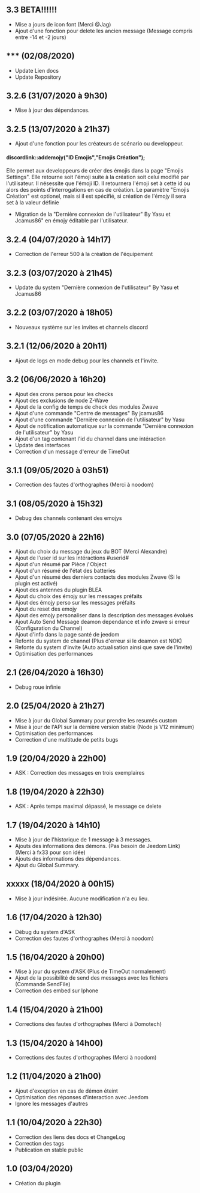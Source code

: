 ## 3.3 BETA!!!!!!
- Mise a jours de icon font (Merci @Jag)
- Ajout d'une fonction pour delete les ancien message (Message compris entre -14 et -2 jours)

## *** (02/08/2020)
- Update Lien docs
- Update Repository

## 3.2.6 (31/07/2020 à 9h30)
- Mise à jour des dépendances.

## 3.2.5 (13/07/2020 à 21h37)
- Ajout d'une fonction pour les créateurs de scénario ou developpeur.

#### discordlink::addemojy("ID Emojis","Emojis Création");
Elle permet aux developpeurs de créer des émojis dans la page "Emojis Settings". Elle retourne soit l'émoji suite à la création soit celui modifié par l'utilisateur.
Il nésessite que l'émoji ID. Il retournera l'émoji set à cette id ou alors des points d'interrogations en cas de création.
Le paramètre "Emojis Création" est optionel, mais si il est spécifié, si création de l'émojy il sera set à la valeur définie
- Migration de la "Dernière connexion de l'utilisateur" By Yasu et Jcamus86" en émojy éditable par l'utilisateur.

## 3.2.4 (04/07/2020 à 14h17)
- Correction de l'erreur 500 à la création de l'équipement

## 3.2.3 (03/07/2020 à 21h45)
- Update du system "Dernière connexion de l'utilisateur" By Yasu et Jcamus86

## 3.2.2 (03/07/2020 à 18h05)
- Nouveaux système sur les invites et channels discord

## 3.2.1 (12/06/2020 à 20h11)
- Ajout de logs en mode debug pour les channels et l'invite.

## 3.2 (06/06/2020 à 16h20)
- Ajout des crons persos pour les checks
- Ajout des exclusions de node Z-Wave
- Ajout de la config de temps de check des modules Zwave
- Ajout d'une commande "Centre de messages" By jcamus86
- Ajout d'une commande "Dernière connexion de l'utilisateur" by Yasu
- Ajout de notification automatique sur la commande "Dernière connexion de l'utilisateur" by Yasu
- Ajout d'un tag contenant l'id du channel dans une intéraction
- Update des interfaces
- Correction d'un message d'erreur de TimeOut


## 3.1.1 (09/05/2020 à 03h51)
- Correction des fautes d'orthographes (Merci à noodom)

## 3.1 (08/05/2020 à 15h32)
- Debug des channels contenant des emojys

## 3.0 (07/05/2020 à 22h16)
- Ajout du choix du message du jeux du BOT (Merci Alexandre)
- Ajout de l'user id sur les intéractions #userid#
- Ajout d'un résumé par Pièce / Object
- Ajout d'un résumé de l'état des batteries
- Ajout d'un résumé des derniers contacts des modules Zwave (Si le plugin est activé)
- Ajout des antennes du plugin BLEA
- Ajout du choix des émojy sur les messages préfaits
- Ajout des émojy perso sur les messages préfaits
- Ajout du reset des emojy
- Ajout des emojy personaliser dans la description des messages évolués
- Ajout Auto Send Message deamon dependance et info zwave si erreur (Configuration du Channel)
- Ajout d'info dans la page santé de jeedom
- Refonte du system de channel (Plus d'erreur si le deamon est NOK)
- Refonte du system d'invite (Auto actualisation ainsi que save de l'invite)
- Optimisation des performances

## 2.1 (26/04/2020 à 16h30)
- Debug roue infinie

## 2.0 (25/04/2020 à 21h27)
- Mise à jour du Global Summary pour prendre les resumés custom
- Mise à jour de l'API sur la dernière version stable (Node js V12 minimum)
- Optimisation des performances
- Correction d'une multitude de petits bugs

## 1.9 (20/04/2020 à 22h00)
- ASK : Correction des messages en trois exemplaires

## 1.8 (19/04/2020 à 22h30)
- ASK : Après temps maximal dépassé, le message ce delete

## 1.7 (19/04/2020 à 14h10)
- Mise à jour de l'historique de 1 message à 3 messages.
- Ajouts des informations des démons. (Pas besoin de Jeedom Link) (Merci à fx33 pour son idée)
- Ajouts des informations des dépendances.
- Ajout du Global Summary.

## xxxxx (18/04/2020 à 00h15)
- Mise à jour indésirée. Aucune modification n'a eu lieu.

## 1.6 (17/04/2020 à 12h30)
- Débug du system d'ASK
- Correction des fautes d'orthographes (Merci à noodom)

## 1.5 (16/04/2020 à 20h00)
- Mise à jour du system d'ASK (Plus de TimeOut normalement)
- Ajout de la possibilité de send des messages avec les fichiers (Commande SendFile)
- Correction des embed sur Iphone

## 1.4 (15/04/2020 à 21h00)
- Corrections des fautes d'orthographes (Merci à Domotech)

## 1.3 (15/04/2020 à 14h00)
- Corrections des fautes d'orthographes (Merci à noodom)

## 1.2 (11/04/2020 à 21h00)

- Ajout d'exception en cas de démon éteint
- Optimisation des réponses d'interaction avec Jeedom
- Ignore les messages d'autres 

## 1.1 (10/04/2020 à 22h30)

- Correction des liens des docs et ChangeLog
- Correction des tags
- Publication en stable public

## 1.0 (03/04/2020)
- Création du plugin 
